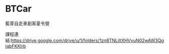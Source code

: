 # BTCar

藍芽自走車創客夏令營

課程連結:https://drive.google.com/drive/u/1/folders/1zn8TNLiltXHVvuN02wAW3QgiqbFKKlrb
